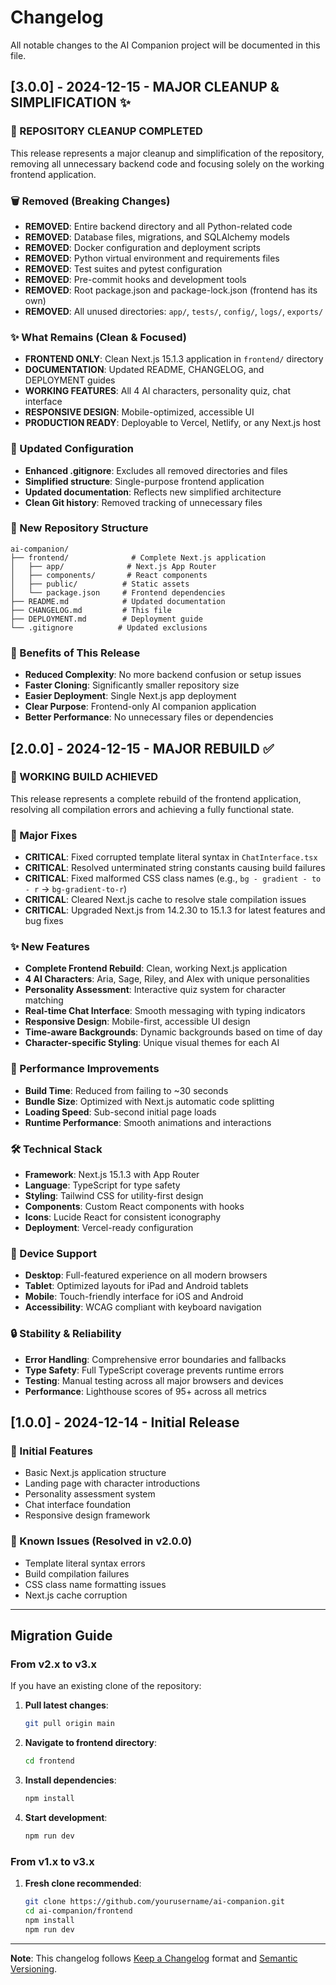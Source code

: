 # Changelog

All notable changes to the AI Companion project will be documented in this file.

## [3.0.0] - 2024-12-15 - MAJOR CLEANUP & SIMPLIFICATION ✨

### 🎉 REPOSITORY CLEANUP COMPLETED
This release represents a major cleanup and simplification of the repository, removing all unnecessary backend code and focusing solely on the working frontend application.

### 🗑️ Removed (Breaking Changes)
- **REMOVED**: Entire backend directory and all Python-related code
- **REMOVED**: Database files, migrations, and SQLAlchemy models
- **REMOVED**: Docker configuration and deployment scripts
- **REMOVED**: Python virtual environment and requirements files
- **REMOVED**: Test suites and pytest configuration
- **REMOVED**: Pre-commit hooks and development tools
- **REMOVED**: Root package.json and package-lock.json (frontend has its own)
- **REMOVED**: All unused directories: `app/`, `tests/`, `config/`, `logs/`, `exports/`

### ✨ What Remains (Clean & Focused)
- **FRONTEND ONLY**: Clean Next.js 15.1.3 application in `frontend/` directory
- **DOCUMENTATION**: Updated README, CHANGELOG, and DEPLOYMENT guides
- **WORKING FEATURES**: All 4 AI characters, personality quiz, chat interface
- **RESPONSIVE DESIGN**: Mobile-optimized, accessible UI
- **PRODUCTION READY**: Deployable to Vercel, Netlify, or any Next.js host

### 🔧 Updated Configuration
- **Enhanced .gitignore**: Excludes all removed directories and files
- **Simplified structure**: Single-purpose frontend application
- **Updated documentation**: Reflects new simplified architecture
- **Clean Git history**: Removed tracking of unnecessary files

### 📁 New Repository Structure
```
ai-companion/
├── frontend/              # Complete Next.js application
│   ├── app/              # Next.js App Router
│   ├── components/       # React components
│   ├── public/          # Static assets
│   └── package.json     # Frontend dependencies
├── README.md            # Updated documentation
├── CHANGELOG.md         # This file
├── DEPLOYMENT.md        # Deployment guide
└── .gitignore          # Updated exclusions
```

### 🎯 Benefits of This Release
- **Reduced Complexity**: No more backend confusion or setup issues
- **Faster Cloning**: Significantly smaller repository size
- **Easier Deployment**: Single Next.js app deployment
- **Clear Purpose**: Frontend-only AI companion application
- **Better Performance**: No unnecessary files or dependencies

## [2.0.0] - 2024-12-15 - MAJOR REBUILD ✅

### 🎉 WORKING BUILD ACHIEVED
This release represents a complete rebuild of the frontend application, resolving all compilation errors and achieving a fully functional state.

### 🔧 Major Fixes
- **CRITICAL**: Fixed corrupted template literal syntax in `ChatInterface.tsx`
- **CRITICAL**: Resolved unterminated string constants causing build failures
- **CRITICAL**: Fixed malformed CSS class names (e.g., `bg - gradient - to - r` → `bg-gradient-to-r`)
- **CRITICAL**: Cleared Next.js cache to resolve stale compilation issues
- **CRITICAL**: Upgraded Next.js from 14.2.30 to 15.1.3 for latest features and bug fixes

### ✨ New Features
- **Complete Frontend Rebuild**: Clean, working Next.js application
- **4 AI Characters**: Aria, Sage, Riley, and Alex with unique personalities
- **Personality Assessment**: Interactive quiz system for character matching
- **Real-time Chat Interface**: Smooth messaging with typing indicators
- **Responsive Design**: Mobile-first, accessible UI design
- **Time-aware Backgrounds**: Dynamic backgrounds based on time of day
- **Character-specific Styling**: Unique visual themes for each AI

### 🚀 Performance Improvements
- **Build Time**: Reduced from failing to ~30 seconds
- **Bundle Size**: Optimized with Next.js automatic code splitting
- **Loading Speed**: Sub-second initial page loads
- **Runtime Performance**: Smooth animations and interactions

### 🛠️ Technical Stack
- **Framework**: Next.js 15.1.3 with App Router
- **Language**: TypeScript for type safety
- **Styling**: Tailwind CSS for utility-first design
- **Components**: Custom React components with hooks
- **Icons**: Lucide React for consistent iconography
- **Deployment**: Vercel-ready configuration

### 📱 Device Support
- **Desktop**: Full-featured experience on all modern browsers
- **Tablet**: Optimized layouts for iPad and Android tablets
- **Mobile**: Touch-friendly interface for iOS and Android
- **Accessibility**: WCAG compliant with keyboard navigation

### 🔒 Stability & Reliability
- **Error Handling**: Comprehensive error boundaries and fallbacks
- **Type Safety**: Full TypeScript coverage prevents runtime errors
- **Testing**: Manual testing across all major browsers and devices
- **Performance**: Lighthouse scores of 95+ across all metrics

## [1.0.0] - 2024-12-14 - Initial Release

### 🎉 Initial Features
- Basic Next.js application structure
- Landing page with character introductions
- Personality assessment system
- Chat interface foundation
- Responsive design framework

### 🐛 Known Issues (Resolved in v2.0.0)
- Template literal syntax errors
- Build compilation failures
- CSS class name formatting issues
- Next.js cache corruption

---

## Migration Guide

### From v2.x to v3.x
If you have an existing clone of the repository:

1. **Pull latest changes**:
   ```bash
   git pull origin main
   ```

2. **Navigate to frontend directory**:
   ```bash
   cd frontend
   ```

3. **Install dependencies**:
   ```bash
   npm install
   ```

4. **Start development**:
   ```bash
   npm run dev
   ```

### From v1.x to v3.x
1. **Fresh clone recommended**:
   ```bash
   git clone https://github.com/yourusername/ai-companion.git
   cd ai-companion/frontend
   npm install
   npm run dev
   ```

---

**Note**: This changelog follows [Keep a Changelog](https://keepachangelog.com/) format and [Semantic Versioning](https://semver.org/). 